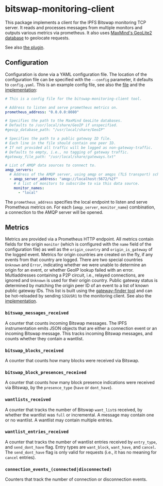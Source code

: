 # bitswap-monitoring-client

This package implements a client for the IPFS Bitswap monitoring TCP server.
It reads and processes messages from multiple monitors and outputs various metrics via prometheus.
It also uses [MaxMind's GeoLite2 database](https://dev.maxmind.com/geoip/geolite2-free-geolocation-data) to geolocate requests.

See also [the plugin](https://github.com/trudi-group/ipfs-metric-exporter).

## Configuration

Configuration is done via a YAML configuration file.
The location of the configuration file can be specified with the `--config` parameter, it defaults to `config.yaml`.
This is an example config file, see also the [file](./config.yaml) and the [implementation](./src/config.rs):

```yaml
# This is a config file for the bitswap-monitoring-client tool.

# Address to listen and serve prometheus metrics on.
prometheus_address: "0.0.0.0:8080"

# Specifies the path to the MaxMind GeoLite databases.
# Defaults to /usr/local/share/GeoIP if unspecified.
#geoip_database_path: "/usr/local/share/GeoIP"

# Specifies the path to a public gateway ID file.
# Each line in the file should contain one peer ID.
# If not provided all traffic will be logged as non-gateway-traffic.
# Defaults to empty, i.e., no tagging of gateway traffic.
#gateway_file_path: "/usr/local/share/gateways.txt"

# List of AMQP data sources to connect to.
amqp_servers:
  # Address of the AMQP server, using amqp or amqps (TLS transport) scheme.
  - amqp_server_address: "amqp://localhost:5672/%2f"
    # A list of monitors to subscribe to via this data source.
    monitor_names:
      - "local"
```

The `prometheus_address` specifies the local endpoint to listen and serve Prometheus metrics on.
For each (`amqp_server`, `monitor_name`) combination, a connection to the AMQP server will be opened.

## Metrics

Metrics are provided via a Prometheus HTTP endpoint.
All metrics contain fields for the origin `monitor` (which is configured with the `name` field of the configuration file) as well as the `origin_country` and `origin_is_gateway` of the logged event.
Metrics for origin countries are created on the fly, if any events from that country are logged.
There are two special countries `Unknown` and `Error`, indicating whether we were unable to determine an origin for an event, or whether GeoIP lookup failed with an error.
Multiaddresses containing a P2P circuit, i.e., relayed connections, are ignored and `Unknown` is used for their origin country.
Public gateway status is determined by matching the origin peer ID of an event to a list of known public gateway IDs.
This list is built using the [gateway-finder tool](../ipfs-gateway-finder) and can be hot-reloaded by sending `SIGUSR1` to the monitoring client.
See also the [implementation](./src/prom.rs).

### `bitswap_messages_received`

A counter that counts incoming Bitswap messages.
The IPFS instrumentation emits JSON objects that are either a connection event or an incoming Bitswap message.
This tracks incoming Bitswap messages, and counts whether they contain a wantlist.

### `bitswap_blocks_received`

A counter that counts how many blocks were received via Bitswap.

### `bitswap_block_presences_received`

A counter that counts how many block presence indications were received via Bitswap, by the `presence_type` (`have` or `dont_have`).

### `wantlists_received`

A counter that tracks the number of Bitswap `want_list`s received, by whether the wantlist was `full` or incremental.
A message may contain one or no wantlist.
A wantlist may contain multiple entries.

### `wantlist_entries_received`

A counter that tracks the number of wantlist entries received by `entry_type`, and `send_dont_have` flag.
Entry types are `want_block`, `want_have`, and `cancel`.
The `send_dont_have` flag is only valid for requests (i.e., it has no meaning for `cancel` entries).

### `connection_events_(connected|disconnected)`

Counters that track the number of connection or disconnection events.
